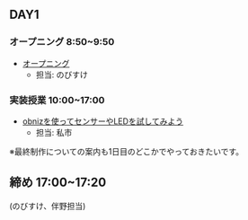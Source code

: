 ## DAY1

### オープニング 8:50~9:50

- [オープニング](https://docs.google.com/presentation/d/1bzPLWglOwr6XTZnwSMDL107jzDGkJukPtKrnuYMIm1s/edit?usp=sharing)
    - 担当: のびすけ

### 実装授業 10:00~17:00

- [obnizを使ってセンサーやLEDを試してみよう](./dev_lesson)
    - 担当: 私市

※最終制作についての案内も1日目のどこかでやっておきたいです。

## 締め 17:00~17:20

(のびすけ、伴野担当)